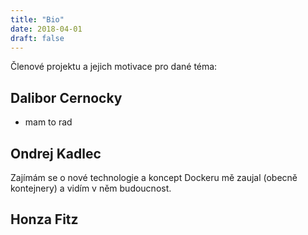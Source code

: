 ```yaml
---
title: "Bio"
date: 2018-04-01
draft: false
---
```


Členové projektu a jejich motivace pro dané téma:

## Dalibor Cernocky
- mam to rad

## Ondrej Kadlec
Zajímám se o nové technologie a koncept Dockeru mě zaujal (obecně kontejnery) a vidím v něm budoucnost.

## Honza Fitz
